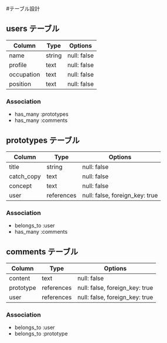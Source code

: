 #テーブル設計

## users テーブル

| Column     | Type       | Options       |
| ---------- | ---------- | ------------- |
| name       | string     | null: false   |
| profile    | text       | null: false   |
| occupation | text       | null: false   |
| position   | text       | null: false   |

### Association

 - has_many :prototypes
 - has_many :comments

## prototypes テーブル

| Column      | Type        | Options                        |
| ----------- | ----------- | ------------------------------ |
| title       | string      | null: false                    |
| catch_copy  | text        | null: false                    |
| concept     | text        | null: false                    |
| user        | references  | null: false, foreign_key: true |

### Association

- belongs_to :user
- has_many :comments


## comments テーブル

| Column     | Type       | Options                        |
| ---------- | ---------- | ------------------------------ |
| content    | text       | null: false                    |
| prototype  | references | null: false, foreign_key: true |
| user       | references | null: false, foreign_key: true |

### Association

- belongs_to :user
- belongs_to :prototype